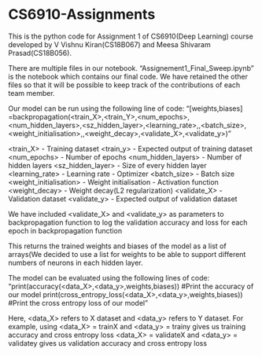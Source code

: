 # CS6910-Assignments
This is the python code for Assignment 1 of CS6910(Deep Learning) course developed by V Vishnu Kiran(CS18B067) and Meesa Shivaram Prasad(CS18B056).

There are multiple files in our notebook. “Assignement1_Final_Sweep.ipynb” is the notebook which contains our final code. We have retained the other files so that it will be possible to keep track of the contributions of each team member. 

Our model can be run using the following line of code:
“[weights,biases] =backpropagation(<train_X>,<train_Y>,<num_epochs>,<num_hidden_layers>,<sz_hidden_layer>,<learning_rate>,<optimizer>,<batch_size>,<weight_initialisation>,<activation>,<weight_decay>,<validate_X>,<validate_y>)”

<train_X> 		- 	Training dataset 
<train_y> 		- 	Expected output of training dataset
<num_epochs>	 	- 	Number of epochs
<num_hidden_layers> 	- 	Number of hidden layers
<sz_hidden_layer> 	- 	Size of every hidden layer
<learning_rate> 	- 	Learning rate
<optimizer>		- 	Optimizer
<batch_size> 		- 	Batch size
<weight_initialisation>  - 	Weight initialisation
<activation>  		- 	Activation function
<weight_decay> 	- 	Weight decay(L2 regularization)
<validate_X>		- 	Validation dataset
<validate_y>		- 	Expected output of validation dataset

We have included <validate_X> and <validate_y> as parameters to backpropagation function to log the validation accuracy and loss for each epoch in backpropagation function


This returns the trained weights and biases of the model as a list of arrays(We decided to use a list for weights to be able to support different numbers of neurons in each hidden layer.

The model can be evaluated using the following lines of code:
“print(accuracy(<data_X>,<data_y>,weights,biases)) #Print the accuracy of our model
print(cross_entropy_loss(<data_X>,<data_y>,weights,biases)) #Print the cross entropy loss of our model”

Here, <data_X> refers to X dataset and <data_y> refers to Y dataset. 
For example, using 
<data_X> = trainX and <data_y> = trainy gives us training accuracy and cross entropy loss
<data_X> = validateX and <data_y> = validatey gives us validation accuracy and cross entropy loss
